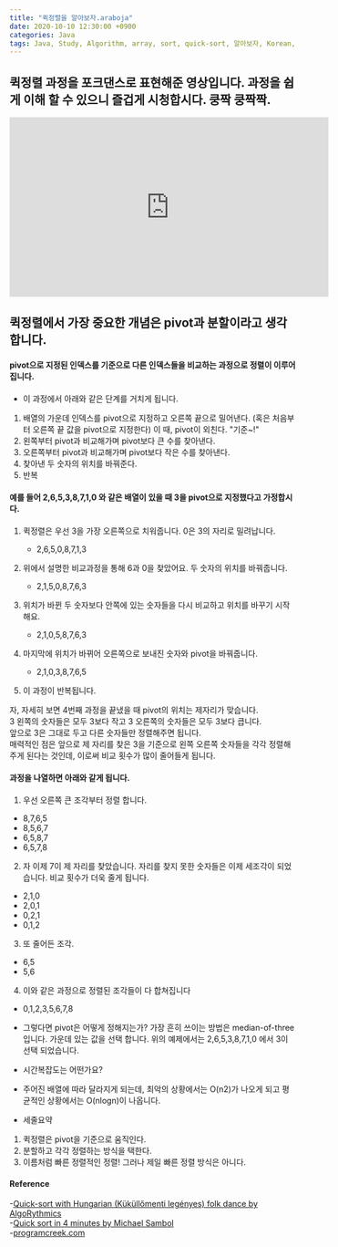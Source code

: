 ```yaml
---
title: "퀵정렬을 알아보자.araboja"
date: 2020-10-10 12:30:00 +0900
categories: Java
tags: Java, Study, Algorithm, array, sort, quick-sort, 알아보자, Korean, 한국어
---
```


## 퀵정렬 과정을 포크댄스로 표현해준 영상입니다. 과정을 쉽게 이해 할 수 있으니 즐겁게 시청합시다. 쿵짝 쿵짝짝.
<iframe width="560" height="315" src="https://www.youtube.com/embed/ywWBy6J5gz8" frameborder="0" allow="accelerometer; clipboard-write; encrypted-media; gyroscope; picture-in-picture" allowfullscreen></iframe>

## 퀵정렬에서 가장 중요한 개념은 pivot과 분할이라고 생각합니다.
#### pivot으로 지정된 인덱스를 기준으로 다른 인덱스들을 비교하는 과정으로 정렬이 이루어 집니다.  
 - 이 과정에서 아래와 같은 단계를 거치게 됩니다.
1. 배열의 가운데 인덱스를 pivot으로 지정하고 오른쪽 끝으로 밀어낸다. (혹은 처음부터 오른쪽 끝 값을 pivot으로 지정한다) 이 때, pivot이 외친다. "기준~!"
2. 왼쪽부터 pivot과 비교해가며 pivot보다 큰 수를 찾아낸다.
3. 오른쪽부터 pivot과 비교해가며 pivot보다 작은 수를 찾아낸다.
4. 찾아낸 두 숫자의 위치를 바꿔준다.
5. 반복

#### 예를 들어 2,6,5,3,8,7,1,0 와 같은 배열이 있을 때 3을 pivot으로 지정했다고 가정합시다.

1. 퀵정렬은 우선 3을 가장 오른쪽으로 치워줍니다. 0은 3의 자리로 밀려납니다.
   - 2,6,5,0,8,7,1,3

2. 위에서 설명한 비교과정을 통해 6과 0을 찾았어요. 두 숫자의 위치를 바꿔줍니다.
   - 2,1,5,0,8,7,6,3

3. 위치가 바뀐 두 숫자보다 안쪽에 있는 숫자들을 다시 비교하고 위치를 바꾸기 시작해요.
   - 2,1,0,5,8,7,6,3

4. 마지막에 위치가 바뀌어 오른쪽으로 보내진 숫자와 pivot을 바꿔줍니다.
   - 2,1,0,3,8,7,6,5

5. 이 과정이 반복됩니다.  

자, 자세히 보면 4번째 과정을 끝냈을 때 pivot의 위치는 제자리가 맞습니다.  
3 왼쪽의 숫자들은 모두 3보다 작고 3 오른쪽의 숫자들은 모두 3보다 큽니다.  
앞으로 3은 그대로 두고 다른 숫자들만 정렬해주면 됩니다.  
매력적인 점은 앞으로 제 자리를 찾은 3을 기준으로 왼쪽 오른쪽 숫자들을 각각 정렬해 주게 된다는 것인데, 이로써
비교 횟수가 많이 줄어들게 됩니다.

#### 과정을 나열하면 아래와 같게 됩니다.

1. 우선 오른쪽 큰 조각부터 정렬 합니다.
- 8,7,6,5
- 8,5,6,7
- 6,5,8,7
- 6,5,7,8  

2. 자 이제 7이 제 자리를 찾았습니다. 자리를 찾지 못한 숫자들은 이제 세조각이 되었습니다. 비교 횟수가 더욱 줄게 됩니다.
- 2,1,0
- 2,0,1
- 0,2,1
- 0,1,2  

3. 또 줄어든 조각.
- 6,5
- 5,6  

4. 이와 같은 과정으로 정렬된 조각들이 다 합쳐집니다
- 0,1,2,3,5,6,7,8  

- 그렇다면 pivot은 어떻게 정해지는가?
가장 흔히 쓰이는 방법은 median-of-three 입니다. 가운데 있는 값을 선택 합니다.
위의 예제에서는 2,6,5,3,8,7,1,0 에서 3이 선택 되었습니다.

- 시간복잡도는 어떤가요?
- 주어진 배열에 따라 달라지게 되는데, 최악의 상황에서는 O(n2)가 나오게 되고 평균적인 상황에서는 O(nlogn)이 나옵니다.  

- 세줄요약
1. 퀵정렬은 pivot을 기준으로 움직인다.
2. 분할하고 각각 정렬하는 방식을 택한다.
3. 이름처럼 빠른 정렬적인 정렬! 그러나 제일 빠른 정렬 방식은 아니다.

#### Reference
-[Quick-sort with Hungarian (Küküllőmenti legényes) folk dance by AlgoRythmics](https://youtu.be/ywWBy6J5gz8)  
-[Quick sort in 4 minutes by Michael Sambol](https://youtu.be/Hoixgm4-P4M)  
-[programcreek.com](https://www.programcreek.com/2012/11/quicksort-array-in-java/)  